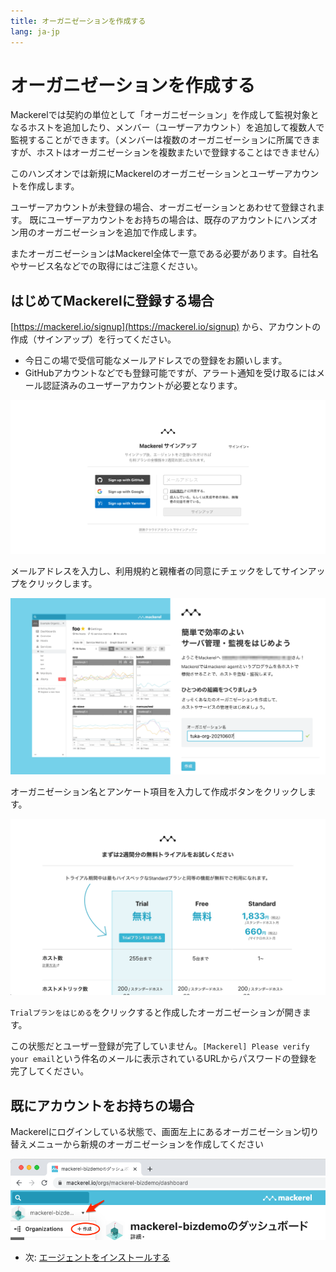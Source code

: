 ```yaml
---
title: オーガニゼーションを作成する
lang: ja-jp
---
```


# オーガニゼーションを作成する

Mackerelでは契約の単位として「オーガニゼーション」を作成して監視対象となるホストを追加したり、メンバー（ユーザーアカウント）を追加して複数人で監視することができます。（メンバーは複数のオーガニゼーションに所属できますが、ホストはオーガニゼーションを複数またいで登録することはできません）

このハンズオンでは新規にMackerelのオーガニゼーションとユーザーアカウントを作成します。

ユーザーアカウントが未登録の場合、オーガニゼーションとあわせて登録されます。
既にユーザーアカウントをお持ちの場合は、既存のアカウントにハンズオン用のオーガニゼーションを追加で作成します。

またオーガニゼーションはMackerel全体で一意である必要があります。自社名やサービス名などでの取得にはご注意ください。

## はじめてMackerelに登録する場合
[https://mackerel.io/signup](https://mackerel.io/signup) から、アカウントの作成（サインアップ）を行ってください。

- 今日この場で受信可能なメールアドレスでの登録をお願いします。
- GitHubアカウントなどでも登録可能ですが、アラート通知を受け取るにはメール認証済みのユーザーアカウントが必要となります。

![](./signup.png)

メールアドレスを入力し、利用規約と親権者の同意にチェックをしてサインアップをクリックします。

![](./instruction.png)

オーガニゼーション名とアンケート項目を入力して作成ボタンをクリックします。

![](./plan.png)

`Trialプランをはじめる`をクリックすると作成したオーガニゼーションが開きます。

この状態だとユーザー登録が完了していません。`[Mackerel] Please verify your email`という件名のメールに表示されているURLからパスワードの登録を完了してください。


## 既にアカウントをお持ちの場合
Mackerelにログインしている状態で、画面左上にあるオーガニゼーション切り替えメニューから新規のオーガニゼーションを作成してください

![](./create_new_org.png)

- 次: [エージェントをインストールする](../02_install_agent/readme.md)
